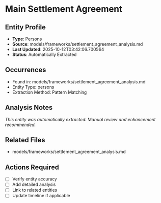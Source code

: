# Main Settlement Agreement

## Entity Profile
- **Type**: Persons
- **Source**: models/frameworks/settlement_agreement_analysis.md
- **Last Updated**: 2025-10-12T03:42:06.700564
- **Status**: Automatically Extracted

## Occurrences
- Found in: models/frameworks/settlement_agreement_analysis.md
- Entity Type: persons
- Extraction Method: Pattern Matching

## Analysis Notes
*This entity was automatically extracted. Manual review and enhancement recommended.*

## Related Files
- models/frameworks/settlement_agreement_analysis.md

## Actions Required
- [ ] Verify entity accuracy
- [ ] Add detailed analysis
- [ ] Link to related entities
- [ ] Update timeline if applicable
